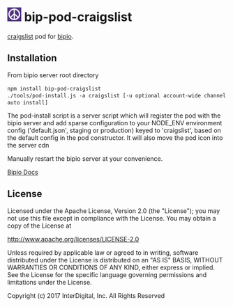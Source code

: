 ![craigslist](craigslist.png) bip-pod-craigslist
=======

<a href="http://en.wikipedia.org/wiki/craigslist_code">craigslist</a> pod for [bipio](https://bip.io).  

## Installation

From bipio server root directory

    npm install bip-pod-craigslist
    ./tools/pod-install.js -a craigslist [-u optional account-wide channel auto install]

The pod-install script is a server script which will register the pod with the bipio server and add sparse
configuration to your NODE_ENV environment config ('default.json', staging or production)
keyed to 'craigslist', based on the default config in the pod constructor.  It will also move the
pod icon into the server cdn

Manually restart the bipio server at your convenience.

[Bipio Docs](https://bip.io/docs/pods/craigslist)

## License

Licensed under the Apache License, Version 2.0 (the "License"); you may not use this file except in compliance with the License. You may obtain a copy of the License at

http://www.apache.org/licenses/LICENSE-2.0

Unless required by applicable law or agreed to in writing, software distributed under the License is distributed on an "AS IS" BASIS, WITHOUT WARRANTIES OR CONDITIONS OF ANY KIND, either express or implied. See the License for the specific language governing permissions and limitations under the License.

Copyright (c) 2017 InterDigital, Inc. All Rights Reserved
